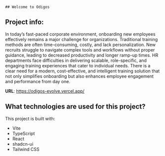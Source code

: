                                                                                           ## Welcome to Odigos

## Project info:

In today’s fast-paced corporate environment, onboarding new employees effectively remains a major challenge for organizations. Traditional training methods are often time-consuming, costly, and lack personalization. New recruits struggle to navigate complex tools and workflows without proper guidance, leading to decreased productivity and longer ramp-up times. HR departments face difficulties in delivering scalable, role-specific, and engaging training experiences that cater to individual needs. There is a clear need for a modern, cost-effective, and intelligent training solution that not only simplifies onboarding but also enhances employee engagement and performance from day one.


**URL**: https://odigos-evolve.vercel.app/

## What technologies are used for this project?

This project is built with:

- Vite
- TypeScript
- React
- shadcn-ui
- Tailwind CSS
